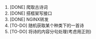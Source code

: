 1. [DONE] 爬取古诗词
2. [DONE] 搭框架写接口
3. [DONE] NGINX转发
4. [TO-DO] 随机获取某个种类下的一首诗
5. [TO-DO] 将诗的内容分句处理(考虑用正则)